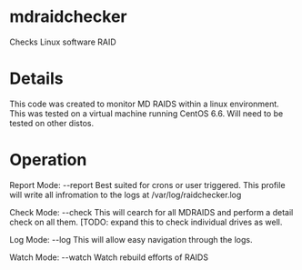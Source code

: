 # mdraidchecker
Checks Linux software RAID

# Details

This code was created to monitor MD RAIDS within a linux environment. This was tested on a virtual machine running CentOS 6.6. Will need to be tested on other distos. 

# Operation

Report Mode: --report
Best suited for crons or user triggered. This profile will write all infromation to the logs at /var/log/raidchecker.log

Check Mode: --check
This will cearch for all MDRAIDS and perform a detail check on all them. [TODO: expand this to check individual drives as well.

Log Mode: --log
This will allow easy navigation through the logs.

Watch Mode: --watch
Watch rebuild efforts of RAIDS
